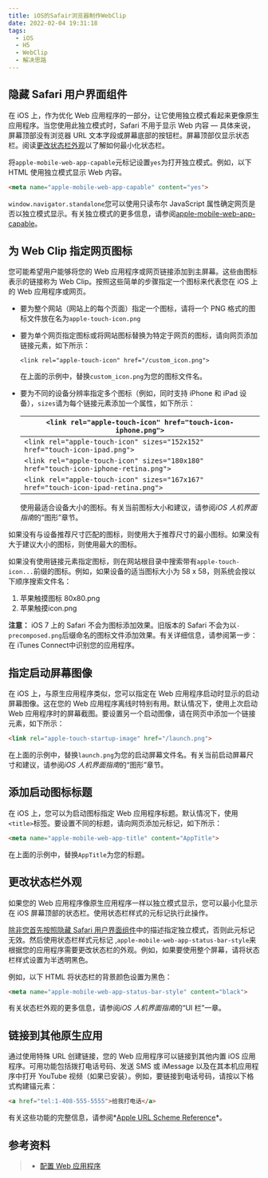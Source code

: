 ```yaml
---
title: iOS的Safair浏览器制作WebClip
date: 2022-02-04 19:31:18
tags:
  - iOS
  - H5
  - WebClip
  - 解决思路
---
```


## 隐藏 Safari 用户界面组件

在 iOS 上，作为优化 Web 应用程序的一部分，让它使用独立模式看起来更像原生应用程序。当您使用此独立模式时，Safari 不用于显示 Web 内容 — 具体来说，屏幕顶部没有浏览器 URL 文本字段或屏幕底部的按钮栏。屏幕顶部仅显示状态栏。阅读[更改状态栏外观](https://developer.apple.com/library/archive/documentation/AppleApplications/Reference/SafariWebContent/ConfiguringWebApplications/ConfiguringWebApplications.html#//apple_ref/doc/uid/TP40002051-CH3-SW1)以了解如何最小化状态栏。

将`apple-mobile-web-app-capable`元标记设置`yes`为打开独立模式。例如，以下 HTML 使用独立模式显示 Web 内容。

``` html
<meta name="apple-mobile-web-app-capable" content="yes">
```

`window.navigator.standalone`您可以使用只读布尔 JavaScript 属性确定网页是否以独立模式显示。有关独立模式的更多信息，请参阅[apple-mobile-web-app-capable](https://developer.apple.com/library/archive/documentation/AppleApplications/Reference/SafariHTMLRef/Articles/MetaTags.html#//apple_ref/doc/uid/TP40008193-SW3)。

## 为 Web Clip 指定网页图标

您可能希望用户能够将您的 Web 应用程序或网页链接添加到主屏幕。这些由图标表示的链接称为 Web Clip。按照这些简单的步骤指定一个图标来代表您在 iOS 上的 Web 应用程序或网页。

- 要为整个网站（网站上的每个页面）指定一个图标，请将一个 PNG 格式的图标文件放在名为`apple-touch-icon.png`

- 要为单个网页指定图标或将网站图标替换为特定于网页的图标，请向网页添加链接元素，如下所示：

  `<link rel="apple-touch-icon" href="/custom_icon.png">`

  在上面的示例中，替换`custom_icon.png`为您的图标文件名。

- 要为不同的设备分辨率指定多个图标（例如，同时支持 iPhone 和 iPad 设备），`sizes`请为每个链接元素添加一个属性，如下所示：

  | `<link rel="apple-touch-icon" href="touch-icon-iphone.png">` |
  | ------------------------------------------------------------ |
  | `<link rel="apple-touch-icon" sizes="152x152" href="touch-icon-ipad.png">` |
  | `<link rel="apple-touch-icon" sizes="180x180" href="touch-icon-iphone-retina.png">` |
  | `<link rel="apple-touch-icon" sizes="167x167" href="touch-icon-ipad-retina.png">` |

  使用最适合设备大小的图标。有关当前图标大小和建议，请参阅*iOS 人机界面指南*的“图形”章节。

如果没有与设备推荐尺寸匹配的图标，则使用大于推荐尺寸的最小图标。如果没有大于建议大小的图标，则使用最大的图标。

如果没有使用链接元素指定图标，则在网站根目录中搜索带有`apple-touch-icon...`前缀的图标。例如，如果设备的适当图标大小为 58 x 58，则系统会按以下顺序搜索文件名：

1. 苹果触摸图标 80x80.png
2. 苹果触摸icon.png

**注意：** iOS 7 上的 Safari 不会为图标添加效果。旧版本的 Safari 不会为以`-precomposed.png`后缀命名的图标文件添加效果。有关详细信息，请参阅第一步：在 iTunes Connect中识别您的应用程序。

## 指定启动屏幕图像

在 iOS 上，与原生应用程序类似，您可以指定在 Web 应用程序启动时显示的启动屏幕图像。这在您的 Web 应用程序离线时特别有用。默认情况下，使用上次启动 Web 应用程序时的屏幕截图。要设置另一个启动图像，请在网页中添加一个链接元素，如下所示：

```html
<link rel="apple-touch-startup-image" href="/launch.png">
```

在上面的示例中，替换`launch.png`为您的启动屏幕文件名。有关当前启动屏幕尺寸和建议，请参阅*iOS 人机界面指南*的“图形”章节。

## 添加启动图标标题

在 iOS 上，您可以为启动图标指定 Web 应用程序标题。默认情况下，使用`<title>`标签。要设置不同的标题，请向网页添加元标记，如下所示：

```html
<meta name="apple-mobile-web-app-title" content="AppTitle">
```

在上面的示例中，替换`AppTitle`为您的标题。

## 更改状态栏外观

如果您的 Web 应用程序像原生应用程序一样以独立模式显示，您可以最小化显示在 iOS 屏幕顶部的状态栏。使用状态栏样式的元标记执行此操作。

[除非您首先按照隐藏 Safari 用户界面组件](https://developer.apple.com/library/archive/documentation/AppleApplications/Reference/SafariWebContent/ConfiguringWebApplications/ConfiguringWebApplications.html#//apple_ref/doc/uid/TP40002051-CH3-SW2)中的描述指定独立模式，否则此元标记无效。然后使用状态栏样式元标记 ,`apple-mobile-web-app-status-bar-style`来根据您的应用程序需要更改状态栏的外观。例如，如果要使用整个屏幕，请将状态栏样式设置为半透明黑色。

例如，以下 HTML 将状态栏的背景颜色设置为黑色：

```html
<meta name="apple-mobile-web-app-status-bar-style" content="black">
```

有关状态栏外观的更多信息，请参阅*iOS 人机界面指南*的“UI 栏”一章。

## 链接到其他原生应用

通过使用特殊 URL 创建链接，您的 Web 应用程序可以链接到其他内置 iOS 应用程序。可用功能包括拨打电话号码、发送 SMS 或 iMessage 以及在其本机应用程序中打开 YouTube 视频（如果已安装）。例如，要链接到电话号码，请按以下格式构建锚元素：

```html
<a href="tel:1-408-555-5555">给我打电话</a>
```

有关这些功能的完整信息，请参阅*[Apple URL Scheme Reference](https://developer.apple.com/library/archive/featuredarticles/iPhoneURLScheme_Reference/Introduction/Introduction.html#//apple_ref/doc/uid/TP40007899)*。

## 参考资料
>
> - [配置 Web 应用程序](https://developer.apple.com/library/archive/documentation/AppleApplications/Reference/SafariWebContent/ConfiguringWebApplications/ConfiguringWebApplications.html#//apple_ref/doc/uid/TP40002051-CH3-SW6)
